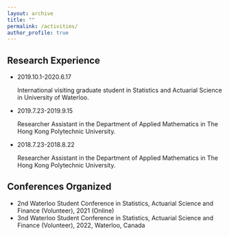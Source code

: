 ```yaml
---
layout: archive
title: ""
permalink: /activities/
author_profile: true
---
```


## Research Experience
- 2019.10.1-2020.6.17

   International visiting graduate student in Statistics and Actuarial Science in University of Waterloo.
- 2019.7.23-2019.9.15

   Researcher Assistant in the Department of Applied Mathematics in The Hong Kong Polytechnic University.

- 2018.7.23-2018.8.22

   Researcher Assistant in the Department of Applied Mathematics in The Hong Kong Polytechnic University.
   
## Conferences Organized

- 2nd Waterloo Student Conference in Statistics, Actuarial Science and Finance (Volunteer), 2021 (Online)
- 3nd Waterloo Student Conference in Statistics, Actuarial Science and Finance (Volunteer), 2022, Waterloo, Canada 
